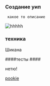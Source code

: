 ### Создание уип ###

```
 какое то описание
```

![hhhhh](./images/fias-sprite.png "Подсказка!!!")


### техника ###

Шикана

####<a name="pookie"></a>тесты ####

нетю!


[pookie](#pookie)
